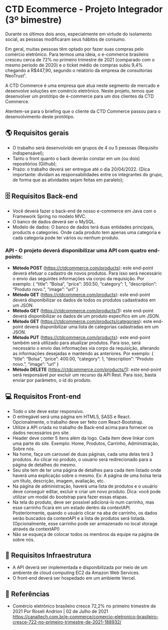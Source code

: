 # CTD Ecommerce - Projeto Integrador (3º bimestre)

Durante os últimos dois anos, especialmente em virtude do isolamento social, as pessoas modificaram seus hábitos de consumo.

Em geral, muitas pessoas têm optado por fazer suas compras pelo comércio eletrônico. Para termos uma ideia, o e-commerce brasileiro cresceu cerca de 72% no primeiro trimestre de 2021 (comparado com o mesmo período de 2020) e o ticket médio de compras subiu 9,4% chegando a R$447,90, segundo o relatório da empresa de consultorias NeoTrust¹. 

A CTD Commerce é uma empresa que atua neste segmento de mercado e desenvolve soluções em comércio eletrônico. Neste projeto, temos que desenvolver um protótipo de e-commerce para um dos clientes da CTD Commerce.

Atentem-se para o briefing que o cliente da CTD Commerce passou para o desenvolvimento deste protótipo.

## 🌎 Requisitos gerais
- O trabalho será desenvolvido em grupos de 4 ou 5 pessoas (Requisito indispensável);
- Tanto o front quanto o back deverão constar em um (ou dois) repositórios (Github);
- Prazo: o trabalho deverá ser entregue até o dia 20/04/2022.
{Dica importante: dividam as responsabilidades entre os integrantes do grupo, de forma que as atividades sejam feitas em paralelo};

## 🗄 Requisitos Back-end
- Você deverá fazer o back-end de nosso e-commerce em Java com o Framework Spring no modelo MVC.
- O banco de dados deverá ser o MySQL. 
- Modelo de dados: O banco de dados terá duas entidades principais, products e categories. Onde cada produto tem apenas uma categoria e cada categoria pode ter vários ou nenhum produto.
	
### API - O projeto deverá disponibilizar uma API com quatro end-points: 

- **Método POST** (https://ctdcommerce.com/products): este end-point deverá efetuar o cadastro de novos produtos. Para isso será necessário o envio das seguintes informações via corpo da requisição. Por exemplo:
{ “title”: “Bolsa”, “price”: 350.50, “category”: 1, “description”: “Produto novo.”, “image”: ”url” }
- **Método GET** (https://ctdcommerce.com/products): este end-point deverá disponibilizar os dados de todos os produtos cadastrados em um JSON.
- **Método GET** (https://ctdcommerce.com/products/1): este end-point deverá disponibilizar os dados de um produto específico em um JSON.
- **Método GET** (https://ctdcommerce.com/products/categories): este end-point deverá disponibilizar uma lista de categorias cadastradas em um JSON.
- **Método PUT** (https://ctdcommerce.com/products): este end-point também será utilizado para atualizar produtos. Para isso, será necessário o envio das informações via corpo da requisição, alterando as informações desejadas e mantendo as anteriores. Por exemplo:
{ “title”: “Bolsa”, “price”: 400.00, “category”: 1, “description”: “Produto novo.”, “image”: ”url” }
- **Método DELETE** (https://ctdcommerce.com/products/1): este end-point será responsável por excluir um recurso da API Rest. Para isso, basta enviar por parâmetro, o id do produto.

 
## 💻 Requisitos Front-end
- Todo o site deve estar responsivo.
- O entregável será uma página em HTML5, SASS e React. Opcionalmente, o trabalho deve ser feito com React-Bootstrap.
- Utilize a API criada no trabalho de Back-end acima para fornecer os dados necessários pro site. 
- Header deve conter 5 itens além da logo. Cada item deve linkar com uma parte do site. Exemplo: Home, Produtos, Carrinho, Administração, Sobre nós.
- Na home, faça um carousel de duas páginas, cada uma delas terá 3 produtos. Ao clicar no produto, o usuário será redirecionado para a página de detalhes do mesmo.
- Seu site tem de ter uma página de detalhes para cada item listado onde haverá uma explicação sobre o mesmo. Ex: A página de uma bolsa teria um título, descrição, imagem, avaliação, etc.
- Na página de administração, haverá uma lista de produtos e o usuário deve conseguir editar, excluir e criar um novo produto. Dica: você pode utilizar um modal do bootstrap para fazer essas etapas.
- Na tela do produto, deve ser possível adicioná-lo num carrinho, mas esse carrinho ficará em um estado dentro da contextAPI. Posteriormente, quando o usuário clicar na aba de carrinho, os dados serão buscados da contextAPI e a lista de produtos será listada. (Opcionalmente, esse carrinho pode ser armazenado no local storage através da contextAPI)
- Não se esqueça de colocar todos os membros da equipe na página de sobre nós.


## 🧬 Requisitos Infraestrutura
- A API deverá ser implementada e disponibilizada por meio de um ambiente de cloud computing EC2 da Amazon Web Services.
- O front-end deverá ser hospedado em um ambiente Vercel.


## 📖 Referências
- Comércio eletrônico brasileiro cresce 72,2% no primeiro trimestre de 2021
Por Roseli Andrion | 02 de Julho de 2021
https://canaltech.com.br/e-commerce/comercio-eletronico-brasileiro-cresce-722-no-primeiro-trimestre-de-2021-188932/
